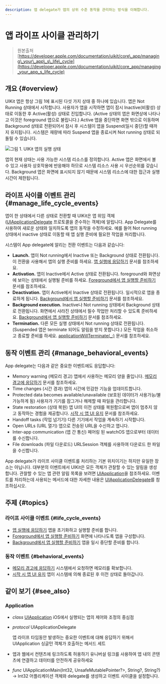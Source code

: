 ```yaml
---
description: 앱 delegate가 앱의 상위 수준 동작을 관리하는 방식을 이해합니다.
---
```


# 앱 라이프 사이클 관리하기

> 원본출처  
> [https://developer.apple.com/documentation/uikit/core\_app/managing\_your\_app\_s\_life\_cycle](https://developer.apple.com/documentation/uikit/core_app/managing_your_app_s_life_cycle)

## 개요 {#overview}

UIKit 앱은 항상 그림 1에 표시된 다섯 가지 상태 중 하나에 있습니다. 앱은 Not Running 상태에서 시작합니다. 사용자가 앱을 시작하면 앱이 잠시 Inactive\(비활성\) 상태로 이동한 후 Active\(활성\) 상태로 진입합니다. \(Active 상태의 앱은 화면상에 나타나고 이것은 foreground 앱으로 불립니다.\) Active 앱을 중단하면 화면 밖으로 이동하며 Background 상태로 전환되어서 잠시 후 시스템이 앱을 Suspend\(일시 중단\)할 때까지 유지됩니다. 시스템은 재량에 따라 Suspend 앱을 종료시켜 Not running 상태로 되돌릴 수 있습니다.



![&#xADF8;&#xB9BC; 1. UIKit &#xC571;&#xC758; &#xC2E4;&#xD589; &#xC0C1;&#xD0DC;](https://docs-assets.developer.apple.com/published/f5ae1a0785/00b28327-17dc-4f0c-866f-29f854edfce3.png)

  
앱의 현재 상태는 사용 가능한 시스템 리소스를 정의합니다. Active 앱은 화면에서 볼 수 있고 사용자 상호작용에 반응해야 하므로 시스템 리소스 사용 시 우선순위를 갖습니다. Background 앱은 화면에 표시되지 않기 때문에 시스템 리소스에 대한 접근과 실행 시간이 제한됩니다.

## 라이프 사이클 이벤트 관리 {#manage_life_cycle_events}

앱이 한 상태에서 다른 상태로 전환할 때 UIKit은 앱 위임 객체\([UIApplicationDelegate](../../not-found.md) 프로토콜을 준수하는 객체\)에 알립니다. App Delegate를 사용하여 새로운 상태와 일치하도록 앱의 동작을 수정하세요. 예를 들어 Not running 상태에서 inactive 상태로 이동할 때 앱 실행 준비에 필요한 작업을 처리합니다.

시스템이 App delegate에 알리는 전환 이벤트는 다음과 같습니다:

* **Launch.** 앱이 Not running에서 Inactive 또는 Background 상태로 전환됩니다. 이 전환을 사용해서 앱의 실행 준비를 하세요. [앱 실행에 응답하기](../../not-found.md) 문서를 참조하세요.
* **Activation.** 앱이 Inactive에서 Active 상태로 전환됩니다. foreground와 화면상에 보이는 상태에서 실행될 준비를 하세요. [Foreground에서 앱 실행할 준비하기](../../not-found.md) 문서를 참조하세요.
* **Deactivation.** 앱이 Active에서 Inactive 상태로 전환됩니다. 일시적으로 앱을 종료하게 됩니다. [Background에서 앱 실행할 준비하기](../../not-found.md) 문서를 참조하세요.
* **Background execution.** Inactive나 Not running 상태에서 Background 상태로 전환됩니다. 화면에서 사라진 상태에서 필수 작업만 처리할 수 있도록 준비하세요. [Background에서 앱 실행할 준비하기](../../not-found.md) 문서를 참조하세요.
* **Termination.** 다른 모든 실행 상태에서 Not running 상태로 전환됩니다. \(Suspended 앱은 terminate 되어도 알림을 받지 못합니다.\) 모든 작업을 취소하고 종료할 준비를 하세요. [applicationWillTerminate\(\_:\)](../../not-found.md) 문서를 참조하세요.

## 동작 이벤트 관리 {#manage_behavioral_events}

App delegate는 다음과 같은 중요한 이벤트에도 응답합니다:

* Memory warning \(메모리 경고\) 앱에서 사용하는 메모리 양을 줄입니다. [메모리 경고에 응답하기](../../not-found.md) 문서를 참조하세요.
* Time changes \(시간 경과\) 앱의 시간에 민감한 기능을 업데이트합니다.
* Protected data becomes available/unavailable \(보호된 데이터가 사용가능/불가능하게 됨\) 사용자가 기기를 잠그거나 해제할 때 파일을 관리합니다.
* State restoration \(상태 복원\) 앱 UI의 이전 상태를 복원함으로써 앱이 멈추지 않고 동작하는 경험을 제공합니다. [시작 시 앱 UI 유지](../../not-found.md) 문서를 참조하세요.
* Handoff tasks \(작업 넘기기\) 다른 기기에서 작업을 계속하기 시작합니다.
* Open URLs \(URL 열기\) 앱으로 전송된 URL을 수신하고 엽니다.
* Inter-app communication \(앱 간 통신\) 페어링 된 watchOS 앱으로부터 데이터를 수신합니다.
* File downloads \(파일 다운로드\) URLSession 객체를 사용하여 다운로드 한 파일을 수신합니다.

App delegate가 라이프 사이클 이벤트를 처리하는 기본 위치이기는 하지만 유일한 장소는 아닙니다. 대부분의 이벤트에서 UIKit은 모든 객체가 관찰할 수 있는 알림을 생성합니다. 관찰할 수 있는 앱 관련 알림 목록을 보려면 [UIApplication](uiapplication.md)을 참조하세요. 이벤트를 처리하는데 사용되는 메서드에 대한 자세한 내용은 [UIApplicationDelegate](../../not-found.md)를 참조하십시오.

## 주제 {#topics}

### 라이프 사이클 이벤트 {#life_cycle_events}

* [앱 실행에 응답하기](../../not-found.md) 앱을 초기화하고 실행할 준비를 합니다.
* [Foreground에서 앱 실행할 준비하기](../../not-found.md) 화면에 나타나도록 앱을 구성합니다.
* [Background에서 앱 실행할 준비하기](../../not-found.md) 앱을 일시 중단할 준비를 합니다.

### 동작 이벤트 {#behavioral_events}

* [메모리 경고에 응답하기](../../not-found.md) 시스템에서 요청하면 메모리를 확보합니다.
* [시작 시 앱 UI 유지](../../not-found.md) 앱이 시스템에 의해 종료된 후 이전 상태로 돌아갑니다.

## 같이 보기 {#see_also}

### Application

* _class_ [UIApplication](uiapplication.md) iOS에서 실행되는 앱의 제어와 조정의 중심점
* _protocol_ UIApplicationDelegate

  앱 라이프 타임동안 발생하는 중요한 이벤트에 대해 응답하기 위해서 UIApplication 싱글턴 객체가 호출하는 메서드 세트

* 앱과 웹에서 컨텐츠에 링크하도록 허용하기 유니버설 링크를 사용하여 앱 내의 콘텐츠에 연결하고 데이터를 안전하게 공유하세요
* _func_ UIApplicationMain\(Int32, UnsafeMutablePointer?&gt;, String?, String?\) -&gt; Int32 어플리케이션 객체와 delegate를 생성하고 이벤트 사이클을 설정합니다.

